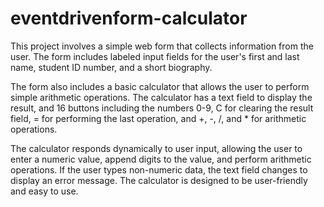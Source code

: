 # eventdrivenform-calculator
This project involves a simple web form that collects information from the user. The form includes labeled input fields for the user's first and last name, student ID number, and a short biography.

The form also includes a basic calculator that allows the user to perform simple arithmetic operations. The calculator has a text field to display the result, and 16 buttons including the numbers 0-9, C for clearing the result field, = for performing the last operation, and +, -, /, and * for arithmetic operations.

The calculator responds dynamically to user input, allowing the user to enter a numeric value, append digits to the value, and perform arithmetic operations. If the user types non-numeric data, the text field changes to display an error message. The calculator is designed to be user-friendly and easy to use.
